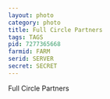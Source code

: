 ```yaml
---
layout: photo
category: photo
title: Full Circle Partners
tags: TAGS
pid: 7277365668
farmid: FARM
serid: SERVER
secret: SECRET
---
```


Full Circle Partners